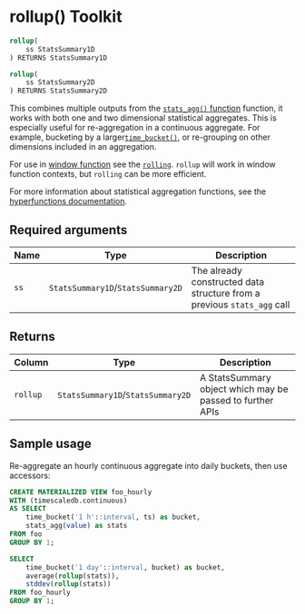 # rollup()  <tag type="toolkit">Toolkit</tag>

```SQL
rollup(
    ss StatsSummary1D
) RETURNS StatsSummary1D
```
```SQL
rollup(
    ss StatsSummary2D
) RETURNS StatsSummary2D
```

This combines multiple outputs from the [`stats_agg()` function][stats_agg] function, 
it works with both one and two dimensional statistical aggregates. 
This is especially useful for re-aggregation in a continuous aggregate. 
For example, bucketing by a larger[`time_bucket()`][time_bucket], 
or re-grouping on other dimensions included in an aggregation.

For use in [window function][postgres-window-functions] see the [`rolling`][rolling-stats].
`rollup` will work in window function contexts, but `rolling` can be more efficient.

For more information about statistical aggregation functions, see the
[hyperfunctions documentation][hyperfunctions-stats-aggs].

## Required arguments

|Name|Type|Description|
|-|-|-|
|`ss`|`StatsSummary1D`/`StatsSummary2D`|The already constructed data structure from a previous `stats_agg` call|

## Returns

|Column|Type|Description|
|-|-|-|
|`rollup`|`StatsSummary1D`/`StatsSummary2D`|A StatsSummary object which may be passed to further APIs|

## Sample usage
Re-aggregate an hourly continuous aggregate into daily buckets, then use accessors:
```SQL
CREATE MATERIALIZED VIEW foo_hourly
WITH (timescaledb.continuous)
AS SELECT
    time_bucket('1 h'::interval, ts) as bucket,
    stats_agg(value) as stats
FROM foo
GROUP BY 1;

SELECT
    time_bucket('1 day'::interval, bucket) as bucket,
    average(rollup(stats)),
    stddev(rollup(stats))
FROM foo_hourly
GROUP BY 1;
```


[stats_agg]: /hyperfunctions/stats_aggs/stats_agg/
[hyperfunctions-stats-aggs]: timescaledb/:currentVersion:/how-to-guides/hyperfunctions/stats-aggs/
[time_bucket]: /hyperfunctions/time_bucket/
[postgres-window-functions]: https://www.postgresql.org/docs/current/tutorial-window.html
[rolling-stats]: /hyperfunctions/stats_aggs/rolling-stats/